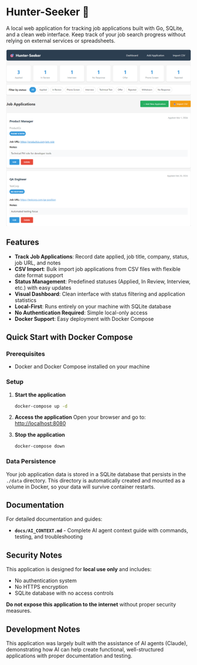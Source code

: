 # Hunter-Seeker 🎯

A local web application for tracking job applications built with Go, SQLite, and a clean web interface. Keep track of your job search progress without relying on external services or spreadsheets.

![screenshot of  hunter-seeker web app](https://github.com/markercm/hunter-seeker/blob/main/images/screenshot.png?raw=true)

## Features

- **Track Job Applications**: Record date applied, job title, company, status, job URL, and notes
- **CSV Import**: Bulk import job applications from CSV files with flexible date format support
- **Status Management**: Predefined statuses (Applied, In Review, Interview, etc.) with easy updates
- **Visual Dashboard**: Clean interface with status filtering and application statistics
- **Local-First**: Runs entirely on your machine with SQLite database
- **No Authentication Required**: Simple local-only access
- **Docker Support**: Easy deployment with Docker Compose

## Quick Start with Docker Compose

### Prerequisites

- Docker and Docker Compose installed on your machine

### Setup

1. **Start the application**

   ```bash
   docker-compose up -d
   ```

2. **Access the application**
   Open your browser and go to: <http://localhost:8080>

3. **Stop the application**

   ```bash
   docker-compose down
   ```

### Data Persistence

Your job application data is stored in a SQLite database that persists in the `./data` directory. This directory is automatically created and mounted as a volume in Docker, so your data will survive container restarts.

## Documentation

For detailed documentation and guides:

- **`docs/AI_CONTEXT.md`** - Complete AI agent context guide with commands, testing, and troubleshooting

## Security Notes

This application is designed for **local use only** and includes:

- No authentication system
- No HTTPS encryption
- SQLite database with no access controls

**Do not expose this application to the internet** without proper security measures.

## Development Notes

This application was largely built with the assistance of AI agents (Claude), demonstrating how AI can help create functional, well-structured applications with proper documentation and testing.
